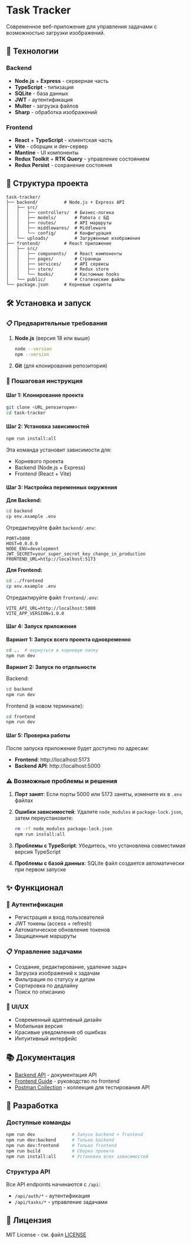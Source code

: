 # Task Tracker

Современное веб-приложение для управления задачами с возможностью загрузки изображений.

## 🚀 Технологии

### Backend

- **Node.js** + **Express** - серверная часть
- **TypeScript** - типизация
- **SQLite** - база данных
- **JWT** - аутентификация
- **Multer** - загрузка файлов
- **Sharp** - обработка изображений

### Frontend

- **React** + **TypeScript** - клиентская часть
- **Vite** - сборщик и dev-сервер
- **Mantine** - UI компоненты
- **Redux Toolkit** + **RTK Query** - управление состоянием
- **Redux Persist** - сохранение состояния

## 📁 Структура проекта

```
task-tracker/
├── backend/          # Node.js + Express API
│   ├── src/
│   │   ├── controllers/  # Бизнес-логика
│   │   ├── models/       # Работа с БД
│   │   ├── routes/       # API маршруты
│   │   ├── middlewares/  # Middleware
│   │   └── config/       # Конфигурация
│   └── uploads/          # Загруженные изображения
├── frontend/         # React приложение
│   ├── src/
│   │   ├── components/   # React компоненты
│   │   ├── pages/        # Страницы
│   │   ├── services/     # API сервисы
│   │   ├── store/        # Redux store
│   │   └── hooks/        # Кастомные hooks
│   └── public/           # Статические файлы
└── package.json      # Корневые скрипты
```

## 🛠 Установка и запуск

### 📋 Предварительные требования

1. **Node.js** (версия 18 или выше)

   ```bash
   node --version
   npm --version
   ```

2. **Git** (для клонирования репозитория)

### 🚀 Пошаговая инструкция

#### Шаг 1: Клонирование проекта

```bash
git clone <URL_репозитория>
cd task-tracker
```

#### Шаг 2: Установка зависимостей

```bash
npm run install:all
```

Эта команда установит зависимости для:

- Корневого проекта
- Backend (Node.js + Express)
- Frontend (React + Vite)

#### Шаг 3: Настройка переменных окружения

**Для Backend:**

```bash
cd backend
cp env.example .env
```

Отредактируйте файл `backend/.env`:

```env
PORT=5000
HOST=0.0.0.0
NODE_ENV=development
JWT_SECRET=your_super_secret_key_change_in_production
FRONTEND_URL=http://localhost:5173
```

**Для Frontend:**

```bash
cd ../frontend
cp env.example .env
```

Отредактируйте файл `frontend/.env`:

```env
VITE_API_URL=http://localhost:5000
VITE_APP_VERSION=1.0.0
```

#### Шаг 4: Запуск приложения

**Вариант 1: Запуск всего проекта одновременно**

```bash
cd ..  # вернуться в корневую папку
npm run dev
```

**Вариант 2: Запуск по отдельности**

Backend:

```bash
cd backend
npm run dev
```

Frontend (в новом терминале):

```bash
cd frontend
npm run dev
```

#### Шаг 5: Проверка работы

После запуска приложение будет доступно по адресам:

- **Frontend**: http://localhost:5173
- **Backend API**: http://localhost:5000

### ⚠️ Возможные проблемы и решения

1. **Порт занят**: Если порты 5000 или 5173 заняты, измените их в `.env` файлах

2. **Ошибки зависимостей**: Удалите `node_modules` и `package-lock.json`, затем переустановите:

   ```bash
   rm -rf node_modules package-lock.json
   npm run install:all
   ```

3. **Проблемы с TypeScript**: Убедитесь, что установлена совместимая версия TypeScript

4. **Проблемы с базой данных**: SQLite файл создается автоматически при первом запуске

## ✨ Функционал

### 🔐 Аутентификация

- Регистрация и вход пользователей
- JWT токены (access + refresh)
- Автоматическое обновление токенов
- Защищенные маршруты

### 📋 Управление задачами

- Создание, редактирование, удаление задач
- Загрузка изображений к задачам
- Фильтрация по статусу и датам
- Сортировка по дедлайну
- Поиск по описанию

### 🎨 UI/UX

- Современный адаптивный дизайн
- Мобильная версия
- Красивые уведомления об ошибках
- Интуитивный интерфейс

## 📚 Документация

- [Backend API](./backend/README.md) - документация API
- [Frontend Guide](./frontend/README.md) - руководство по frontend
- [Postman Collection](./task-tracker-api.postman_collection.json) - коллекция для тестирования API

## 🔧 Разработка

### Доступные команды

```bash
npm run dev              # Запуск backend + frontend
npm run dev:backend      # Только backend
npm run dev:frontend     # Только frontend
npm run build            # Сборка проекта
npm run install:all      # Установка всех зависимостей
```

### Структура API

Все API endpoints начинаются с `/api`:

- `/api/auth/*` - аутентификация
- `/api/tasks/*` - управление задачами


## 📄 Лицензия

MIT License - см. файл [LICENSE](./LICENSE)
